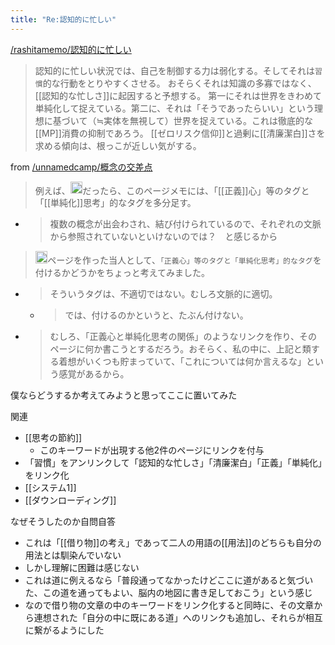 ```yaml
---
title: "Re:認知的に忙しい"
---
```


[/rashitamemo/認知的に忙しい](https://scrapbox.io/rashitamemo/認知的に忙しい)
> 認知的に忙しい状況では、自己を制御する力は弱化する。そしてそれは`習慣`的な行動をとりやすくさせる。
>  おそらくそれは知識の多寡ではなく、[[認知的な忙しさ]]に起因すると予想する。
>  第一にそれは世界をきわめて単純化して捉えている。第二に、それは「そうであったらいい」という理想に基づいて（≒実体を無視して）世界を捉えている。これは徹底的な[[MP]]消費の抑制であろう。
>  [[ゼロリスク信仰]]と過剰に[[清廉潔白]]さを求める傾向は、根っこが近しい気がする。

from [/unnamedcamp/概念の交差点](https://scrapbox.io/unnamedcamp/概念の交差点)
> 例えば、<img src='https://scrapbox.io/api/pages/unnamedcamp/ikkitime/icon' alt='/unnamedcamp/ikkitime.icon' height="19.5"/>だったら、このページメモには、「[[正義]]心」等のタグと「[[単純化]]思考」的なタグを多分足す。
- > 複数の概念が出会わされ、結び付けられているので、それぞれの文脈から参照されていないといけないのでは？　と感じるから

> <img src='https://scrapbox.io/api/pages/unnamedcamp/rashita/icon' alt='/unnamedcamp/rashita.icon' height="19.5"/>ページを作った当人として、`「正義心」等のタグと「単純化思考」的なタグ`を付けるかどうかをちょっと考えてみました。
- > そういうタグは、不適切ではない。むしろ文脈的に適切。
    - > では、付けるのかというと、たぶん付けない。
- > むしろ、「正義心と単純化思考の関係」のようなリンクを作り、そのページに何か書こうとするだろう。おそらく、私の中に、上記と類する着想がいくつも貯まっていて、「これについては何か言えるな」という感覚があるから。

僕ならどうするか考えてみようと思ってここに置いてみた

関連
- [[思考の節約]]
    - このキーワードが出現する他2件のページにリンクを付与
- 「習慣」をアンリンクして「認知的な忙しさ」「清廉潔白」「正義」「単純化」をリンク化
- [[システム1]]
- [[ダウンローディング]]

なぜそうしたのか自問自答
- これは「[[借り物]]の考え」であって二人の用語の[[用法]]のどちらも自分の用法とは馴染んでいない
- しかし理解に困難は感じない
- これは道に例えるなら「普段通ってなかったけどここに道があると気づいた、この道を通ってもよい、脳内の地図に書き足しておこう」という感じ
- なので借り物の文章の中のキーワードをリンク化すると同時に、その文章から連想された「自分の中に既にある道」へのリンクも追加し、それらが相互に繋がるようにした
